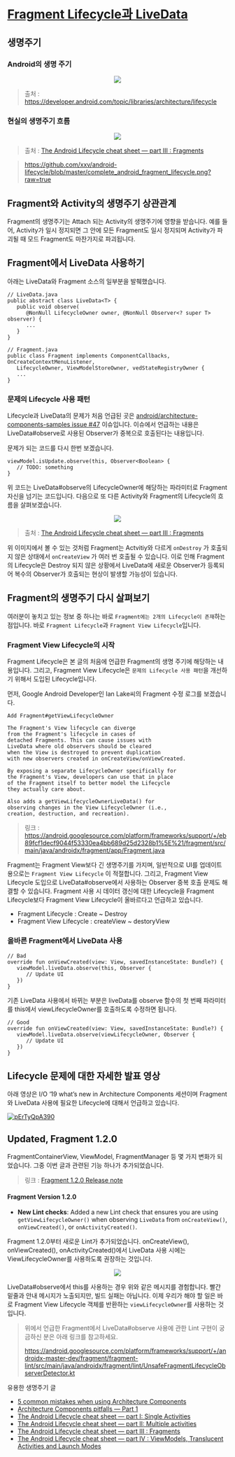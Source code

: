# [Fragment Lifecycle과 LiveData](http://pluu.github.io/blog/android/2020/01/25/android-fragment-lifecycle/)
## 생명주기
### Android의 생명 주기

<p align="center">
  <img src="https://developer.android.com/images/topic/libraries/architecture/lifecycle-states.svg" />
</p>
      
> 출처 : https://developer.android.com/topic/libraries/architecture/lifecycle

### 현실의 생명주기 흐름

<p align="center">
  <img src="https://miro.medium.com/max/694/1*ALMDBkuAAZ28BJ2abmvniA.png" />
</p>

> 출처 : [The Android Lifecycle cheat sheet — part III : Fragments](https://medium.com/androiddevelopers/the-android-lifecycle-cheat-sheet-part-iii-fragments-afc87d4f37fd)

> https://github.com/xxv/android-lifecycle/blob/master/complete_android_fragment_lifecycle.png?raw=true 

## Fragment와 Activity의 생명주기 상관관계
Fragment의 생명주기는 Attach 되는 Activity의 생명주기에 영향을 받습니다. 예를 들어, Activity가 일시 정지되면 그 안에 모든 Fragment도 일시 정지되며 Activity가 파괴될 때 모드 Fragment도 마찬가지로 파괴됩니다.

## Fragment에서 LiveData 사용하기
아래는 LiveData와 Fragment 소스의 일부분을 발췌했습니다.

```
// LiveData.java
public abstract class LiveData<T> {
   public void observe(
      @NonNull LifecycleOwner owner, @NonNull Observer<? super T> observer) {
      ...
   }
}
```

```
// Fragment.java
public class Fragment implements ComponentCallbacks, OnCreateContextMenuListener, 
   LifecycleOwner, ViewModelStoreOwner, vedStateRegistryOwner {
   ...
}
```

### 문제의 Lifecycle 사용 패턴
Lifecycle과 LiveData의 문제가 처음 언급된 곳은 [android/architecture-components-samples issue #47](https://github.com/android/architecture-components-samples/issues/47) 이슈입니다. 이슈에서 언급하는 내용은 LiveData#observe로 사용된 Observer가 중복으로 호출된다는 내용입니다.

문제가 되는 코드를 다시 한번 보겠습니다.

```
viewModel.isUpdate.observe(this, Observer<Boolean> {
   // TODO: something
}
```

위 코드는 LiveData#observe의 LifecycleOwner에 해당하는 파라미터로 Fragment 자신을 넘기는 코드입니다. 다음으로 또 다른 Activity와 Fragment의 Lifecycle의 흐름을 살펴보겠습니다.

<p align="center">
  <img src="https://miro.medium.com/max/1596/1*hK_YRdty1GoafABfug-r4g.png" />
</p>

> 출처 : [The Android Lifecycle cheat sheet — part III : Fragments](https://medium.com/androiddevelopers/the-android-lifecycle-cheat-sheet-part-iii-fragments-afc87d4f37fd)

위 이미지에서 볼 수 있는 것처럼 Fragment는 Actvitiy와 다르게 `onDestroy` 가 호출되지 않은 상태에서 `onCreateView` 가 여러 번 호출될 수 있습니다. 이로 인해 Fragment의 Lifecycle은 Destroy 되지 않은 상황에서 LiveData에 새로운 Observer가 등록되어 복수의 Observer가 호출되는 현상이 발생할 가능성이 있습니다.

## Fragment의 생명주기 다시 살펴보기
여러분이 놓치고 있는 정보 중 하나는 바로 `Fragment에는 2개의 Lifecycle이 존재`하는 점입니다. 바로 `Fragment Lifecycle`과 `Fragment View Lifecycle`입니다.

### Fragment View Lifecycle의 시작
Fragment Lifecycle은 본 글의 처음에 언급한 Fragment의 생명 주기에 해당하는 내용입니다. 그리고, Fragment View Lifecycle은 `문제의 Lifecycle 사용 패턴`을 개선하기 위해서 도입된 Lifecycle입니다.

먼저, Google Android Developer인 Ian Lake씨의 Fragment 수정 로그를 보겠습니다.

```
Add Fragment#getViewLifecycleOwner

The Fragment's View lifecycle can diverge
from the Fragment's lifecycle in cases of
detached Fragments. This can cause issues with
LiveData where old observers should be cleared
when the View is destroyed to prevent duplication
with new observers created in onCreateView/onViewCreated.

By exposing a separate LifecycleOwner specifically for
the Fragment's View, developers can use that in place
of the Fragment itself to better model the Lifecycle
they actually care about.

Also adds a getViewLifecycleOwnerLiveData() for
observing changes in the View LifecycleOwner (i.e.,
creation, destruction, and recreation).
```

> 링크 : https://android.googlesource.com/platform/frameworks/support/+/eb89fcf1decf9044f53330ea4bb689d25d2328b1%5E%21/fragment/src/main/java/androidx/fragment/app/Fragment.java

Fragment는 Fragment View보다 긴 생명주기를 가지며, 일반적으로 UI를 업데이트용으로는 `Fragment View Lifecycle` 이 적절합니다. 그리고, Fragment View Lifecycle 도입으로 LiveData#observe에서 사용하는 Observer 중복 호출 문제도 해결할 수 있습니다. Fragment 사용 시 데이터 갱신에 대한 Lifecycle을 Fragment Lifecycle보다 Fragment View Lifecycle이 올바르다고 언급하고 있습니다.

* Fragment Lifecycle : Create ~ Destroy
* Fragment View Lifecycle : createView ~ destoryView

### 올바른 Fragment에서 LiveData 사용

```
// Bad 
override fun onViewCreated(view: View, savedInstanceState: Bundle?) {
   viewModel.liveData.observe(this, Observer {
      // Update UI
   })
}
```

기존 LiveData 사용에서 바뀌는 부분은 liveData를 observe 함수의 첫 번째 파라미터를 this에서 viewLifecycleOwner를 호출하도록 수정하면 됩니다.

```
// Good 
override fun onViewCreated(view: View, savedInstanceState: Bundle?) {
   viewModel.liveData.observe(viewLifecycleOwner, Observer {
      // Update UI
   })
}
```

## Lifecycle 문제에 대한 자세한 발표 영상
아래 영상은 I/O ‘19 what’s new in Architecture Components 세션이며 Fragment와 LiveData 사용에 필요한 Lifecycle에 대해서 언급하고 있습니다.

[![pErTyQpA390](https://img.youtube.com/vi/pErTyQpA390/maxresdefault.jpg)](https://youtu.be/pErTyQpA390)

## Updated, Fragment 1.2.0
FragmentContainerView, ViewModel, FragmentManager 등 몇 가지 변화가 되었습니다. 그중 이번 글과 관련된 기능 하나가 추가되었습니다.

> 링크 : [Fragment 1.2.0 Release note](https://developer.android.com/jetpack/androidx/releases/fragment#1.2.0)

#### Fragment Version 1.2.0

* **New Lint checks**: Added a new Lint check that ensures you are using `getViewLifecycleOwner()` when observing `LiveData` from `onCreateView()`, `onViewCreated()`, or `onActivityCreated()`.

Fragment 1.2.0부터 새로운 Lint가 추가되었습니다. onCreateView(), onViewCreated(), onActivityCreated()에서 LiveData 사용 시에는 ViewLifecycleOwner를 사용하도록 권장하는 것입니다.

<p align="center">
  <img src="https://user-images.githubusercontent.com/80195353/114423249-f7b21980-9bf1-11eb-90fc-3d89dde92aa5.png" />
</p>

LiveData#observe에서 this를 사용하는 경우 위와 같은 메시지를 경험합니다. 빨간 밑줄과 안내 메시지가 노출되지만, 빌드 실패는 아닙니다. 이제 우리가 해야 할 일은 바로 Fragment View Lifecycle 객체를 반환하는 `viewLifecycleOwner`를 사용하는 것입니다.

> 위에서 언급한 Fragment에서 LiveData#observe 사용에 관한 Lint 구현이 궁금하신 분은 아래 링크를 참고하세요.
> 
> https://android.googlesource.com/platform/frameworks/support/+/androidx-master-dev/fragment/fragment-lint/src/main/java/androidx/fragment/lint/UnsafeFragmentLifecycleObserverDetector.kt

유용한 생명주기 글
* [5 common mistakes when using Architecture Components](https://proandroiddev.com/5-common-mistakes-when-using-architecture-components-403e9899f4cb)
* [Architecture Components pitfalls — Part 1](https://bladecoder.medium.com/architecture-components-pitfalls-part-1-9300dd969808)
* [The Android Lifecycle cheat sheet — part I: Single Activities](https://medium.com/androiddevelopers/the-android-lifecycle-cheat-sheet-part-i-single-activities-e49fd3d202ab)
* [The Android Lifecycle cheat sheet — part II: Multiple activities](https://medium.com/androiddevelopers/the-android-lifecycle-cheat-sheet-part-ii-multiple-activities-a411fd139f24)
* [The Android Lifecycle cheat sheet — part III : Fragments](https://medium.com/androiddevelopers/the-android-lifecycle-cheat-sheet-part-iii-fragments-afc87d4f37fd)
* [The Android Lifecycle cheat sheet — part IV : ViewModels, Translucent Activities and Launch Modes](https://medium.com/androiddevelopers/the-android-lifecycle-cheat-sheet-part-iv-49946659b094)
